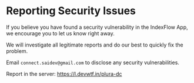 # Reporting Security Issues

If you believe you have found a security vulnerability in the IndexFlow App, we encourage you to let us know right away.

We will investigate all legitimate reports and do our best to quickly fix the problem.

Email `connect.saidev@gmail.com` to disclose any security vulnerabilities.

Report in the server: https://l.devwtf.in/plura-dc